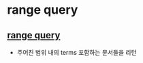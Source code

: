# range query

## [range query](https://www.elastic.co/guide/en/elasticsearch/reference/current/query-dsl-range-query.html)

- 주어진 범위 내의 terms 포함하는 문서들을 리턴
